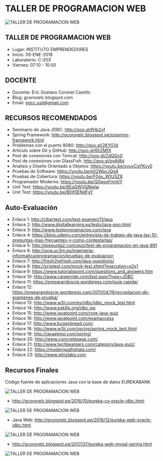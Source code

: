 # TALLER DE PROGRAMACION WEB

![TALLER DE PROGRAMACION WEB](https://raw.githubusercontent.com/gcoronelc/USIL_TPW_2018_0/master/Img/USIL_TPW_2018-0.png)


## TALLER DE PROGRAMACION WEB

- Lugar: INSTITUTO EMPRENDEDORES
- Inicio: 05-ENE-2018
- Laboratorio: C-203
- Viernes: 07:10 - 10:50


## DOCENTE

- Docente: Eric Gustavo Coronel Castillo
- Blog: gcoronelc.blogspot.com
- Email: egcc.usil@gmail.com

## RECURSOS RECOMENDADOS

- Seminario de Java JDBC: http://goo.gl/fHb2yf
- Spring Framework: http://gcoronelc.blogspot.pe/p/spring-framework.html
- Problemas con el puerto 8080: http://goo.gl/2KYG1d
- Artículo sobre Git y GitHub: http://goo.gl/6hZMfX
- Pool de conexiones con Tomcat: http://goo.gl/ZdQQv0
- Pool de conexiones con GlassFish: http://goo.gl/pyAt8d
- Analisis y Diseño Orientado a Objetos: https://youtu.be/xyuyCoYKvy0
- Pruebas de Software: https://youtu.be/pII2WpxJQg4
- Pruebas de Cobertura: https://youtu.be/F0qx_WXz5Z8
- Programador Moderno: https://youtu.be/QGpoxFmrkIY
- Unit Test: https://youtu.be/6EqQWVQNwlw
- Unit Test: https://youtu.be/B0jf0ENdFsY

## Auto-Evaluación

- Enlace 1: http://cibertest.com/test-examen/11/java
- Enlace 2: http://www.digitallearning.es/tests/java-poo.html
- Enlace 3: http://www.testprogramacion.com/java
- Enlace 4: https://blog.udemy.com/entrevista-de-trabajo-de-java-las-10-preguntas-mas-frecuentes-y-como-contestarlas/
- Enlace 5: http://pregunta2.com/quiz/test-de-programacion-en-java-891
- Enlace 6: http://ocw.uc3m.es/ingenieria-informatica/programacion/pruebas-de-evaluacion
- Enlace 7: http://fresh2refresh.com/java-questions/
- Enlace 8: http://scjptest.com/mock-test.xhtml?execution=e2s1
- Enlace 9: https://www.tutorialspoint.com/questions_and_answers.htm
- Enlace 10: http://www.careerride.com/test.aspx?type=JDBC
- Enlace 11: https://preparandoscjp.wordpress.com/guia-rapida/
- Enlace 12: https://preparandoscjp.wordpress.com/2011/04/19/recopilacion-de-examenes-de-prueba/
- Enlace 13: http://www.w3ii.com/es/jdbc/jdbc_mock_test.html
- Enlace 14: http://www.pskills.org/jdbc.jsp
- Enlace 15: http://www.javatpoint.com/core-java-quiz
- Enlace 16: http://www.javatpoint.com/examaccess
- Enlace 17: http://www.buggybread.com/
- Enlace 18: http://www.w3ii.com/spring/spring_mock_test.html
- Enlace 19: http://javaetmoi.com/spring/
- Enlace 20: http://www.concretepage.com/
- Enlace 21: http://www.techbeamers.com/category/java-quiz/
- Enlace 22: https://modernpathshala.com/
- Enlace 23: http://www.whizlabs.com


## Recursos Finales

Código fuente de aplicaciones Java con la base de datos EUREKABANK

![TALLER DE PROGRAMACION WEB](https://raw.githubusercontent.com/gcoronelc/USIL_TPW_2018_0/master/Img/DesarrollaSoftware.png)

- http://gcoronelc.blogspot.pe/2016/10/eureka-cs-oracle-jdbc.html

![TALLER DE PROGRAMACION WEB](https://raw.githubusercontent.com/gcoronelc/USIL_TPW_2018_0/master/Img/java-cs.png)

- Java Web: http://gcoronelc.blogspot.pe/2016/12/eureka-web-oracle-jdbc.html

![TALLER DE PROGRAMACION WEB](https://raw.githubusercontent.com/gcoronelc/USIL_TPW_2018_0/master/Img/java-web.png)

- http://gcoronelc.blogspot.pe/2017/07/eureka-web-mysql-spring.html

![TALLER DE PROGRAMACION WEB](https://raw.githubusercontent.com/gcoronelc/USIL_TPW_2018_0/master/Img/java-spring.png)

